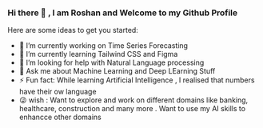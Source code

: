 ### Hi there 👋 , I am Roshan and Welcome to my Github Profile



Here are some ideas to get you started:

- 🔭 I’m currently working on Time Series Forecasting
- 🌱 I’m currently learning Tailwind CSS and Figma
- 🤔 I’m looking for help with Natural Language processing
- 💬 Ask me about Machine Learning and Deep LEarning Stuff
- ⚡ Fun fact: While learning Artificial Intelligence , I realised that numbers have their ow language
- 😜 wish : Want to explore and work on different domains like banking, healthcare, construction and many more . Want to use my AI skills to enhancce other domains
